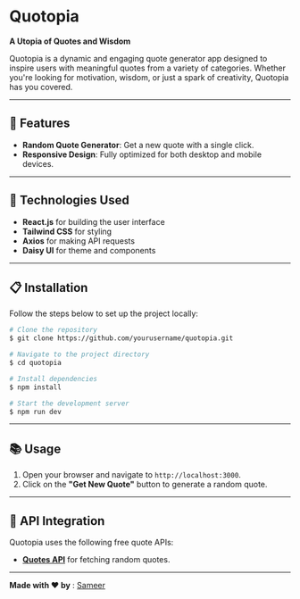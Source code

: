 # Quotopia

**A Utopia of Quotes and Wisdom**

Quotopia is a dynamic and engaging quote generator app designed to inspire users with meaningful quotes from a variety of categories. Whether you're looking for motivation, wisdom, or just a spark of creativity, Quotopia has you covered.

---

## 🌟 Features

- **Random Quote Generator**: Get a new quote with a single click.
- **Responsive Design**: Fully optimized for both desktop and mobile devices.

---

## 🚀 Technologies Used

- **React.js** for building the user interface
- **Tailwind CSS** for styling
- **Axios** for making API requests
- **Daisy UI** for theme and components

---

## 📋 Installation

Follow the steps below to set up the project locally:

```bash
# Clone the repository
$ git clone https://github.com/yourusername/quotopia.git

# Navigate to the project directory
$ cd quotopia

# Install dependencies
$ npm install

# Start the development server
$ npm run dev
```

---

## 📚 Usage

1. Open your browser and navigate to `http://localhost:3000`.
2. Click on the **"Get New Quote"** button to generate a random quote.

---

## 📡 API Integration

Quotopia uses the following free quote APIs:

- **[Quotes API](https://quotes-api-self.vercel.app/quote)** for fetching random quotes.

---

**Made with ❤️ by** : [Sameer](https://sameer-frontend-dev.vercel.app/)
